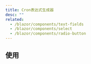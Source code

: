 ```yaml
---
title: Cron表达式生成器
desc: ""
related:
  - /blazor/components/text-fields
  - /blazor/components/select
  - /blazor/components/radio-button
---
```


## 使用

<masa-example file="Examples.components.cron.Index"></masa-example>
